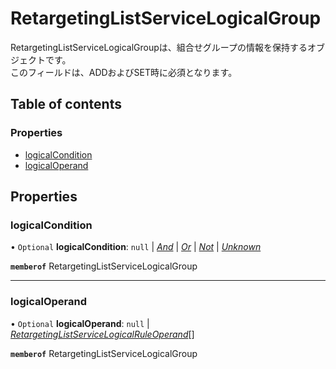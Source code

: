 # RetargetingListServiceLogicalGroup


<div lang=\"ja\">RetargetingListServiceLogicalGroupは、組合せグループの情報を保持するオブジェクトです。<br> このフィールドは、ADDおよびSET時に必須となります。</div> 

## Table of contents

### Properties

- [logicalCondition](retargetinglistservicelogicalgroup.md#logicalcondition)
- [logicalOperand](retargetinglistservicelogicalgroup.md#logicaloperand)

## Properties

### logicalCondition

• `Optional` **logicalCondition**: ``null`` \| [*And*](./enums/retargetinglistservicelogicalcondition.md#and) \| [*Or*](./enums/retargetinglistservicelogicalcondition.md#or) \| [*Not*](./enums/retargetinglistservicelogicalcondition.md#not) \| [*Unknown*](./enums/retargetinglistservicelogicalcondition.md#unknown)

**`memberof`** RetargetingListServiceLogicalGroup

___

### logicalOperand

• `Optional` **logicalOperand**: ``null`` \| [*RetargetingListServiceLogicalRuleOperand*](retargetinglistservicelogicalruleoperand.md)[]

**`memberof`** RetargetingListServiceLogicalGroup
